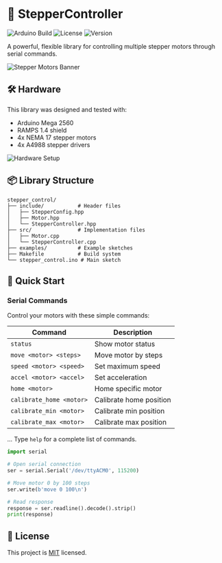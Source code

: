 # 🤖 StepperController

![Arduino Build](https://img.shields.io/badge/Arduino-Mega%202560-blue)
![License](https://img.shields.io/badge/License-MIT-green)
![Version](https://img.shields.io/badge/Version-1.0.0-red)

A powerful, flexible library for controlling multiple stepper motors through serial commands.

![Stepper Motors Banner](https://raw.githubusercontent.com/wiki/arduino-libraries/Stepper/Stepper_motors.jpg)


## 🛠️ Hardware

This library was designed and tested with:

- Arduino Mega 2560
- RAMPS 1.4 shield
- 4x NEMA 17 stepper motors
- 4x A4988 stepper drivers

![Hardware Setup](https://hackster.imgix.net/uploads/attachments/1007323/ramps_bb_bb_sA9AjuGBaN.png?auto=compress%2Cformat&w=740&h=555&fit=max)

## 📦 Library Structure

```
stepper_control/
├── include/           # Header files
│   ├── StepperConfig.hpp
│   ├── Motor.hpp
│   └── StepperController.hpp
├── src/               # Implementation files
│   ├── Motor.cpp
│   └── StepperController.cpp
├── examples/          # Example sketches
├── Makefile           # Build system
└── stepper_control.ino # Main sketch
```

## 🚀 Quick Start

### Serial Commands

Control your motors with these simple commands:

| Command | Description |
|---------|-------------|
| `status` | Show motor status |
| `move <motor> <steps>` | Move motor by steps |
| `speed <motor> <speed>` | Set maximum speed |
| `accel <motor> <accel>` | Set acceleration |
| `home <motor>` | Home specific motor |
| `calibrate_home <motor>` | Calibrate home position |
| `calibrate_min <motor>` | Calibrate min position |
| `calibrate_max <motor>` | Calibrate max position |
...
Type `help` for a complete list of commands.

```python
import serial

# Open serial connection
ser = serial.Serial('/dev/ttyACM0', 115200)

# Move motor 0 by 100 steps
ser.write(b'move 0 100\n')

# Read response
response = ser.readline().decode().strip()
print(response)
```

## 📜 License

This project is [MIT](LICENSE) licensed.

